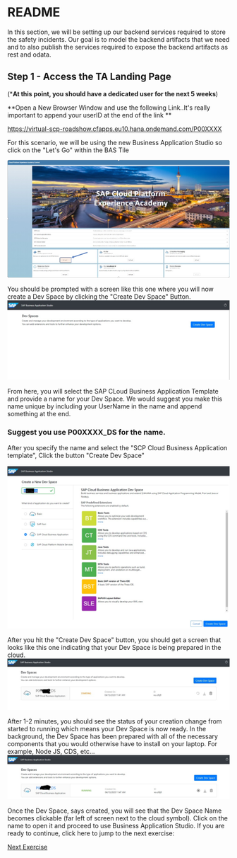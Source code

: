 # README
In this section, we will be setting up our backend services required to store the safety incidents. Our goal is to model the backend artifacts that we need and to also publish the services required to expose the backend artifacts as rest and odata.

## Step 1 - Access the TA Landing Page

(*****At this point, you should have a dedicated user for the next 5 weeks****)

**Open a New Browser Window and use the following Link..It's really important to append your userID at the end of the link **

https://virtual-scp-roadshow.cfapps.eu10.hana.ondemand.com/P00XXXX


For this scenario, we will be using the new Business Application Studio so click on the "Let's Go" within the BAS Tile

![BASONLANDINGPAGE](../Images/TALandingBAS.jpg)

You should be prompted with a screen like this one where you will now create a Dev Space by clicking the "Create Dev Space" Button.
![Business APplication Studio](../Images/BASDEV.jpg)

From here, you will select the SAP CLoud Business Application Template and provide a name for your Dev Space. We would suggest you make this name unique by including your UserName in the name and append something at the end. 

### Suggest you use P00XXXX_DS for the name. 

After you specify the name and select the "SCP Cloud Business Application template", Click the button "Create Dev Space"

![Dev Sapce](../Images/BASDEVCAP.jpg)

After you hit the "Create Dev Space" button, you should get a screen that looks like this one indicating that your Dev Space is being prepared in the cloud.
![Dev space being created](../Images/DevSpaceCreate.jpg)

After 1-2 minutes, you should see the status of your creation change from started to running which means your Dev Space is now ready. In the background, the Dev Space has been prepared with all of the necessary components that you would otherwise have to install on your laptop. For example, Node JS, CDS, etc...
![Dev Space Created](../Images/DevSpaceCreated.jpg)

Once the Dev Space, says created, you will see that the Dev Space Name becomes clickable (far left of screen next to the cloud symbol). Click on the name to open it and proceed to use Business Application Studio. If you are ready to continue, click here to jump to the next exercise:

[Next Exercise](Part%201%20-%20Setting%20up%20BAS.md)
